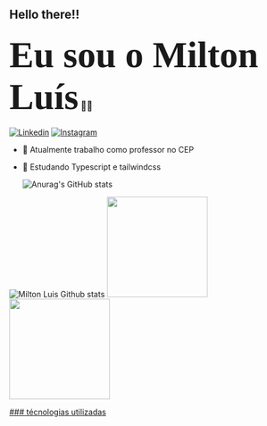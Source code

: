 ## Hello there!! 
### <span style="font-family:Papyrus; font-size:4em;">Eu sou o Milton Luís</span> 👋👋
[![Linkedin](https://img.shields.io/badge/LinkedIn-0077B5?style=for-the-badge&logo=linkedin&logoColor=white)](https://www.linkedin.com/in/milton-lu%C3%ADs-de-carvalho-monteiro-8a436a157)
[![Instagram](https://img.shields.io/badge/Instagram-E4405F?style=for-the-badge&logo=instagram&logoColor=white)](Not)



- 🔭 Atualmente trabalho como professor no CEP
- 🌱 Estudando Typescript e tailwindcss

  ![Anurag's GitHub stats](https://github-readme-stats.vercel.app/api?username=anuraghazra&theme=dark&show_icons=true)
<section>

  ![Milton Luis Github stats](https://github-readme-stats.vercel.app/api?username=Milton-Luis&show_icons=true&theme=tokyonight&include_all_commits=true&count_private=true)
  <a href="https://github.com/Milton-Luis">
    <img height="180em" src="https://github-readme-stats.vercel.app/api?username=Milton-Luis&show_icons=true&theme=tokyonight&include_all_commits=true&count_private=true"/>
  <img height="180em" src="https://github-readme-stats.vercel.app/api/top-langs/?username=Milton-Luis&layout=compact&langs_count=168&theme=tokyonight"/>
</section>
<section>
  ### técnologias utilizadas
  <div>
    
  </div>
</section>



